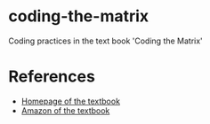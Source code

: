 # coding-the-matrix
Coding practices in the text book 'Coding the Matrix'

# References
* [Homepage of the textbook](http://codingthematrix.com/)
* [Amazon of the textbook](https://www.amazon.com/Coding-Matrix-Algebra-Applications-Computer/dp/0615880991)
